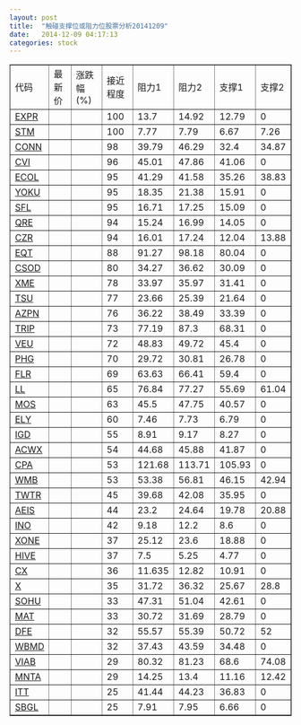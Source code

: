 ```yaml
---
layout: post
title:  "触碰支撑位或阻力位股票分析20141209"
date:   2014-12-09 04:17:13
categories: stock
---
```

<script type="text/javascript">
var stockList = []
stockList.push('gb_expr');
stockList.push('gb_stm');
stockList.push('gb_conn');
stockList.push('gb_cvi');
stockList.push('gb_ecol');
stockList.push('gb_yoku');
stockList.push('gb_sfl');
stockList.push('gb_qre');
stockList.push('gb_czr');
stockList.push('gb_eqt');
stockList.push('gb_csod');
stockList.push('gb_xme');
stockList.push('gb_tsu');
stockList.push('gb_azpn');
stockList.push('gb_trip');
stockList.push('gb_veu');
stockList.push('gb_phg');
stockList.push('gb_flr');
stockList.push('gb_ll');
stockList.push('gb_mos');
stockList.push('gb_ely');
stockList.push('gb_igd');
stockList.push('gb_acwx');
stockList.push('gb_cpa');
stockList.push('gb_wmb');
stockList.push('gb_twtr');
stockList.push('gb_aeis');
stockList.push('gb_ino');
stockList.push('gb_xone');
stockList.push('gb_hive');
stockList.push('gb_cx');
stockList.push('gb_x');
stockList.push('gb_sohu');
stockList.push('gb_mat');
stockList.push('gb_dfe');
stockList.push('gb_wbmd');
stockList.push('gb_viab');
stockList.push('gb_mnta');
stockList.push('gb_itt');
stockList.push('gb_sbgl');
</script>
<table border="1">
 <tr>
 <td>代码</td>
 <td>最新价</td>
 <td>涨跌幅(%)</td>
 <td>接近程度</td>
 <td>阻力1</td>
 <td>阻力2</td>
 <td>支撑1</td>
 <td>支撑2</td>
</tr>
  <tr id="expr" class="green">
  <td><a href="http://stock.finance.sina.com.cn/usstock/quotes/EXPR.html" target="_blank">EXPR</a></td><td></td><td></td><td>100</td><td>13.7</td><td>14.92</td><td>12.79</td><td>0</td></tr>
  <tr id="stm" class="red">
  <td><a href="http://stock.finance.sina.com.cn/usstock/quotes/STM.html" target="_blank">STM</a></td><td></td><td></td><td>100</td><td>7.77</td><td>7.79</td><td>6.67</td><td>7.26</td></tr>
  <tr id="conn" class="green">
  <td><a href="http://stock.finance.sina.com.cn/usstock/quotes/CONN.html" target="_blank">CONN</a></td><td></td><td></td><td>98</td><td>39.79</td><td>46.29</td><td>32.4</td><td>34.87</td></tr>
  <tr id="cvi" class="green">
  <td><a href="http://stock.finance.sina.com.cn/usstock/quotes/CVI.html" target="_blank">CVI</a></td><td></td><td></td><td>96</td><td>45.01</td><td>47.86</td><td>41.06</td><td>0</td></tr>
  <tr id="ecol" class="green">
  <td><a href="http://stock.finance.sina.com.cn/usstock/quotes/ECOL.html" target="_blank">ECOL</a></td><td></td><td></td><td>95</td><td>41.29</td><td>41.58</td><td>35.26</td><td>38.83</td></tr>
  <tr id="yoku" class="red">
  <td><a href="http://stock.finance.sina.com.cn/usstock/quotes/YOKU.html" target="_blank">YOKU</a></td><td></td><td></td><td>95</td><td>18.35</td><td>21.38</td><td>15.91</td><td>0</td></tr>
  <tr id="sfl" class="red">
  <td><a href="http://stock.finance.sina.com.cn/usstock/quotes/SFL.html" target="_blank">SFL</a></td><td></td><td></td><td>95</td><td>16.71</td><td>17.25</td><td>15.09</td><td>0</td></tr>
  <tr id="qre" class="red">
  <td><a href="http://stock.finance.sina.com.cn/usstock/quotes/QRE.html" target="_blank">QRE</a></td><td></td><td></td><td>94</td><td>15.24</td><td>16.99</td><td>14.05</td><td>0</td></tr>
  <tr id="czr" class="red">
  <td><a href="http://stock.finance.sina.com.cn/usstock/quotes/CZR.html" target="_blank">CZR</a></td><td></td><td></td><td>94</td><td>16.01</td><td>17.24</td><td>12.04</td><td>13.88</td></tr>
  <tr id="eqt" class="green">
  <td><a href="http://stock.finance.sina.com.cn/usstock/quotes/EQT.html" target="_blank">EQT</a></td><td></td><td></td><td>88</td><td>91.27</td><td>98.18</td><td>80.04</td><td>0</td></tr>
  <tr id="csod" class="red">
  <td><a href="http://stock.finance.sina.com.cn/usstock/quotes/CSOD.html" target="_blank">CSOD</a></td><td></td><td></td><td>80</td><td>34.27</td><td>36.62</td><td>30.09</td><td>0</td></tr>
  <tr id="xme" class="green">
  <td><a href="http://stock.finance.sina.com.cn/usstock/quotes/XME.html" target="_blank">XME</a></td><td></td><td></td><td>78</td><td>33.97</td><td>35.97</td><td>31.41</td><td>0</td></tr>
  <tr id="tsu" class="green">
  <td><a href="http://stock.finance.sina.com.cn/usstock/quotes/TSU.html" target="_blank">TSU</a></td><td></td><td></td><td>77</td><td>23.66</td><td>25.39</td><td>21.64</td><td>0</td></tr>
  <tr id="azpn" class="red">
  <td><a href="http://stock.finance.sina.com.cn/usstock/quotes/AZPN.html" target="_blank">AZPN</a></td><td></td><td></td><td>76</td><td>36.22</td><td>38.49</td><td>33.39</td><td>0</td></tr>
  <tr id="trip" class="red">
  <td><a href="http://stock.finance.sina.com.cn/usstock/quotes/TRIP.html" target="_blank">TRIP</a></td><td></td><td></td><td>73</td><td>77.19</td><td>87.3</td><td>68.31</td><td>0</td></tr>
  <tr id="veu" class="red">
  <td><a href="http://stock.finance.sina.com.cn/usstock/quotes/VEU.html" target="_blank">VEU</a></td><td></td><td></td><td>72</td><td>48.83</td><td>49.72</td><td>45.4</td><td>0</td></tr>
  <tr id="phg" class="red">
  <td><a href="http://stock.finance.sina.com.cn/usstock/quotes/PHG.html" target="_blank">PHG</a></td><td></td><td></td><td>70</td><td>29.72</td><td>30.81</td><td>26.78</td><td>0</td></tr>
  <tr id="flr" class="green">
  <td><a href="http://stock.finance.sina.com.cn/usstock/quotes/FLR.html" target="_blank">FLR</a></td><td></td><td></td><td>69</td><td>63.63</td><td>66.41</td><td>59.4</td><td>0</td></tr>
  <tr id="ll" class="green">
  <td><a href="http://stock.finance.sina.com.cn/usstock/quotes/LL.html" target="_blank">LL</a></td><td></td><td></td><td>65</td><td>76.84</td><td>77.27</td><td>55.69</td><td>61.04</td></tr>
  <tr id="mos" class="red">
  <td><a href="http://stock.finance.sina.com.cn/usstock/quotes/MOS.html" target="_blank">MOS</a></td><td></td><td></td><td>63</td><td>45.5</td><td>47.75</td><td>40.57</td><td>0</td></tr>
  <tr id="ely" class="red">
  <td><a href="http://stock.finance.sina.com.cn/usstock/quotes/ELY.html" target="_blank">ELY</a></td><td></td><td></td><td>60</td><td>7.46</td><td>7.73</td><td>6.79</td><td>0</td></tr>
  <tr id="igd" class="red">
  <td><a href="http://stock.finance.sina.com.cn/usstock/quotes/IGD.html" target="_blank">IGD</a></td><td></td><td></td><td>55</td><td>8.91</td><td>9.17</td><td>8.27</td><td>0</td></tr>
  <tr id="acwx" class="red">
  <td><a href="http://stock.finance.sina.com.cn/usstock/quotes/ACWX.html" target="_blank">ACWX</a></td><td></td><td></td><td>54</td><td>44.68</td><td>45.88</td><td>41.87</td><td>0</td></tr>
  <tr id="cpa" class="green">
  <td><a href="http://stock.finance.sina.com.cn/usstock/quotes/CPA.html" target="_blank">CPA</a></td><td></td><td></td><td>53</td><td>121.68</td><td>113.71</td><td>105.93</td><td>0</td></tr>
  <tr id="wmb" class="green">
  <td><a href="http://stock.finance.sina.com.cn/usstock/quotes/WMB.html" target="_blank">WMB</a></td><td></td><td></td><td>53</td><td>53.38</td><td>56.81</td><td>46.15</td><td>42.94</td></tr>
  <tr id="twtr" class="green">
  <td><a href="http://stock.finance.sina.com.cn/usstock/quotes/TWTR.html" target="_blank">TWTR</a></td><td></td><td></td><td>45</td><td>39.68</td><td>42.08</td><td>35.95</td><td>0</td></tr>
  <tr id="aeis" class="red">
  <td><a href="http://stock.finance.sina.com.cn/usstock/quotes/AEIS.html" target="_blank">AEIS</a></td><td></td><td></td><td>44</td><td>23.2</td><td>24.64</td><td>19.78</td><td>20.88</td></tr>
  <tr id="ino" class="green">
  <td><a href="http://stock.finance.sina.com.cn/usstock/quotes/INO.html" target="_blank">INO</a></td><td></td><td></td><td>42</td><td>9.18</td><td>12.2</td><td>8.6</td><td>0</td></tr>
  <tr id="xone" class="green">
  <td><a href="http://stock.finance.sina.com.cn/usstock/quotes/XONE.html" target="_blank">XONE</a></td><td></td><td></td><td>37</td><td>25.12</td><td>23.6</td><td>18.88</td><td>0</td></tr>
  <tr id="hive" class="green">
  <td><a href="http://stock.finance.sina.com.cn/usstock/quotes/HIVE.html" target="_blank">HIVE</a></td><td></td><td></td><td>37</td><td>7.5</td><td>5.25</td><td>4.77</td><td>0</td></tr>
  <tr id="cx" class="red">
  <td><a href="http://stock.finance.sina.com.cn/usstock/quotes/CX.html" target="_blank">CX</a></td><td></td><td></td><td>36</td><td>11.635</td><td>12.82</td><td>10.91</td><td>0</td></tr>
  <tr id="x" class="red">
  <td><a href="http://stock.finance.sina.com.cn/usstock/quotes/X.html" target="_blank">X</a></td><td></td><td></td><td>35</td><td>31.72</td><td>36.32</td><td>25.67</td><td>28.8</td></tr>
  <tr id="sohu" class="red">
  <td><a href="http://stock.finance.sina.com.cn/usstock/quotes/SOHU.html" target="_blank">SOHU</a></td><td></td><td></td><td>33</td><td>47.31</td><td>51.04</td><td>42.61</td><td>0</td></tr>
  <tr id="mat" class="green">
  <td><a href="http://stock.finance.sina.com.cn/usstock/quotes/MAT.html" target="_blank">MAT</a></td><td></td><td></td><td>33</td><td>30.72</td><td>31.69</td><td>28.79</td><td>0</td></tr>
  <tr id="dfe" class="green">
  <td><a href="http://stock.finance.sina.com.cn/usstock/quotes/DFE.html" target="_blank">DFE</a></td><td></td><td></td><td>32</td><td>55.57</td><td>55.39</td><td>50.72</td><td>52</td></tr>
  <tr id="wbmd" class="red">
  <td><a href="http://stock.finance.sina.com.cn/usstock/quotes/WBMD.html" target="_blank">WBMD</a></td><td></td><td></td><td>32</td><td>37.43</td><td>43.59</td><td>34.48</td><td>0</td></tr>
  <tr id="viab" class="green">
  <td><a href="http://stock.finance.sina.com.cn/usstock/quotes/VIAB.html" target="_blank">VIAB</a></td><td></td><td></td><td>29</td><td>80.32</td><td>81.23</td><td>68.6</td><td>74.08</td></tr>
  <tr id="mnta" class="green">
  <td><a href="http://stock.finance.sina.com.cn/usstock/quotes/MNTA.html" target="_blank">MNTA</a></td><td></td><td></td><td>29</td><td>14.25</td><td>13.4</td><td>11.16</td><td>12.42</td></tr>
  <tr id="itt" class="red">
  <td><a href="http://stock.finance.sina.com.cn/usstock/quotes/ITT.html" target="_blank">ITT</a></td><td></td><td></td><td>25</td><td>41.44</td><td>44.23</td><td>36.83</td><td>0</td></tr>
  <tr id="sbgl" class="green">
  <td><a href="http://stock.finance.sina.com.cn/usstock/quotes/SBGL.html" target="_blank">SBGL</a></td><td></td><td></td><td>25</td><td>7.91</td><td>7.95</td><td>6.66</td><td>0</td></tr>
</table>
